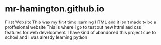 # mr-hamington.github.io
First Website
This was my first time learning HTML and it isn't made to be a proffesional website
This is where i go to test out new httml and css features for web development.
I have kind of abandoned this project due to school and I was already learning python
